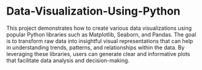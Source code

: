 # Data-Visualization-Using-Python
This project demonstrates how to create various data visualizations using popular Python libraries such as Matplotlib, Seaborn, and Pandas. The goal is to transform raw data into insightful visual representations that can help in understanding trends, patterns, and relationships within the data. By leveraging these libraries, users can generate clear and informative plots that facilitate data analysis and decision-making.
